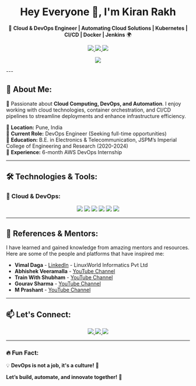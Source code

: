 <h1 align="center"> Hey Everyone 👋, I'm Kiran Rakh </h1>

<p align="center">
🚀 <b>Cloud & DevOps Engineer | Automating Cloud Solutions | Kubernetes | CI/CD | Docker | Jenkins</b> 🌍
</p>

<p align="center">
 <a href="https://www.linkedin.com/in/kiran-rakh-b644b6248">
    <img src="https://img.shields.io/badge/LinkedIn-KiranRakh-blue?style=for-the-badge&logo=linkedin" />
 </a>
 <a href="mailto:kiranrakh155@gmail.com">
    <img src="https://img.shields.io/badge/Email-Contact-red?style=for-the-badge&logo=gmail" />
 </a>
 <a href="https://github.com/KiranRakh">
    <img src="https://img.shields.io/badge/GitHub-KiranRakh-black?style=for-the-badge&logo=github" />
 </a>
</p>

<p align="center">
  <img src="https://readme-typing-svg.herokuapp.com?font=Fira+Code&size=22&duration=3000&pause=1000&center=true&width=435&lines=DevOps+Intern+at+LinuxWorld;Cloud+Native+Learner;Open+Source+Explorer;CI%2FCD+Pipeline+Builder"/>
</p>
---

## 🚀 About Me:
🎯 Passionate about **Cloud Computing, DevOps, and Automation**. I enjoy working with cloud technologies, container orchestration, and CI/CD pipelines to streamline deployments and enhance infrastructure efficiency.  

🔹 **Location:** Pune, India  
🔹 **Current Role:** DevOps Engineer (Seeking full-time opportunities)  
🔹 **Education:** B.E. in Electronics & Telecommunication, JSPM’s Imperial College of Engineering and Research (2020-2024)  
🔹 **Experience:** 6-month AWS DevOps Internship  

---

## 🛠️ Technologies & Tools:

### 🚀 Cloud & DevOps:
<p align="center">
  <img src="https://img.shields.io/badge/AWS-Cloud-orange?style=for-the-badge&logo=amazonaws" />
  <img src="https://img.shields.io/badge/Docker-Containerization-blue?style=for-the-badge&logo=docker" />
  <img src="https://img.shields.io/badge/Kubernetes-Orchestration-blue?style=for-the-badge&logo=kubernetes" />
  <img src="https://img.shields.io/badge/Terraform-IAC-purple?style=for-the-badge&logo=terraform" />
  <img src="https://img.shields.io/badge/Jenkins-CI/CD-red?style=for-the-badge&logo=jenkins" />
  <img src="https://img.shields.io/badge/Ansible-Automation-red?style=for-the-badge&logo=ansible" />
</p>

---

## 🌟 References & Mentors:

I have learned and gained knowledge from amazing mentors and resources. Here are some of the people and platforms that have inspired me:

- **Vimal Daga** - [LinkedIn](https://www.linkedin.com/in/vimaldaga/?originalSubdomain=in) - LinuxWorld Informatics Pvt Ltd  
- **Abhishek Veeramalla** - [YouTube Channel](https://www.youtube.com/@AbhishekVeeramalla)  
- **Train With Shubham** - [YouTube Channel](https://www.youtube.com/@TrainWithShubham)  
- **Gourav Sharma** - [YouTube Channel](https://www.youtube.com/@GouravSharma)  
- **M Prashant** - [YouTube Channel](https://www.youtube.com/@MPrashant)  

---

## 📫 Let's Connect:
<p align="center">
  <a href="https://www.linkedin.com/in/kiran-rakh-b644b6248">
    <img src="https://img.shields.io/badge/LinkedIn-KiranRakh-blue?style=for-the-badge&logo=linkedin" />
  </a>
  <a href="https://github.com/KiranRakh">
    <img src="https://img.shields.io/badge/GitHub-KiranRakh-black?style=for-the-badge&logo=github" />
  </a>
  <a href="mailto:kiranrakh155@gmail.com">
    <img src="https://img.shields.io/badge/Email-Contact-red?style=for-the-badge&logo=gmail" />
  </a>
</p>

---

### 🔥 Fun Fact:
💡 **DevOps is not a job, it's a culture!** 🚀  

**Let’s build, automate, and innovate together!** 🚀
